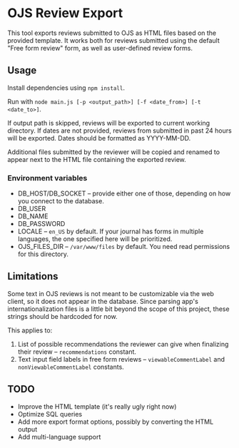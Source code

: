 # OJS Review Export

This tool exports reviews submitted to OJS as HTML files based on the provided template. It works both for reviews submitted using the default "Free form review" form, as well as user-defined review forms.

## Usage

Install dependencies using `npm install`.

Run with `node main.js [-p <output_path>] [-f <date_from>] [-t <date_to>]`.

If output path is skipped, reviews will be exported to current working directory. If dates are not provided, reviews from submitted in past 24 hours will be exported. Dates should be formatted as YYYY-MM-DD.

Additional files submitted by the reviewer will be copied and renamed to appear next to the HTML file containing the exported review.

### Environment variables

- DB_HOST/DB_SOCKET – provide either one of those, depending on how you connect to the database.
- DB_USER
- DB_NAME
- DB_PASSWORD
- LOCALE – `en_US` by default. If your journal has forms in multiple languages, the one specified here will be prioritized.
- OJS_FILES_DIR – `/var/www/files` by default. You need read permissions for this directory.

## Limitations

Some text in OJS reviews is not meant to be customizable via the web client, so it does not appear in the database. Since parsing app's internationalization files is a little bit beyond the scope of this project, these strings should be hardcoded for now.

This applies to:

1. List of possible recommendations the reviewer can give when finalizing their review – `recommendations` constant.
2. Text input field labels in free form reviews – `viewableCommentLabel` and `nonViewableCommentLabel` constants.

## TODO

- Improve the HTML template (it's really ugly right now)
- Optimize SQL queries
- Add more export format options, possibly by converting the HTML output
- Add multi-language support
